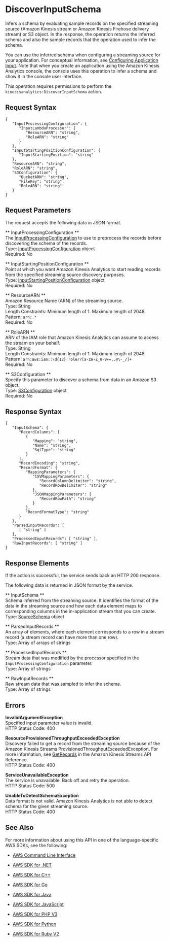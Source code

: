# DiscoverInputSchema<a name="API_DiscoverInputSchema"></a>

Infers a schema by evaluating sample records on the specified streaming source \(Amazon Kinesis stream or Amazon Kinesis Firehose delivery stream\) or S3 object\. In the response, the operation returns the inferred schema and also the sample records that the operation used to infer the schema\.

 You can use the inferred schema when configuring a streaming source for your application\. For conceptual information, see [Configuring Application Input](http://docs.aws.amazon.com/kinesisanalytics/latest/dev/how-it-works-input.html)\. Note that when you create an application using the Amazon Kinesis Analytics console, the console uses this operation to infer a schema and show it in the console user interface\. 

 This operation requires permissions to perform the `kinesisanalytics:DiscoverInputSchema` action\. 

## Request Syntax<a name="API_DiscoverInputSchema_RequestSyntax"></a>

```
{
   "InputProcessingConfiguration": { 
      "InputLambdaProcessor": { 
         "ResourceARN": "string",
         "RoleARN": "string"
      }
   },
   "InputStartingPositionConfiguration": { 
      "InputStartingPosition": "string"
   },
   "ResourceARN": "string",
   "RoleARN": "string",
   "S3Configuration": { 
      "BucketARN": "string",
      "FileKey": "string",
      "RoleARN": "string"
   }
}
```

## Request Parameters<a name="API_DiscoverInputSchema_RequestParameters"></a>

The request accepts the following data in JSON format\.

 ** InputProcessingConfiguration **   
The [InputProcessingConfiguration](API_InputProcessingConfiguration.md) to use to preprocess the records before discovering the schema of the records\.  
Type: [InputProcessingConfiguration](API_InputProcessingConfiguration.md) object  
Required: No

 ** InputStartingPositionConfiguration **   
Point at which you want Amazon Kinesis Analytics to start reading records from the specified streaming source discovery purposes\.  
Type: [InputStartingPositionConfiguration](API_InputStartingPositionConfiguration.md) object  
Required: No

 ** ResourceARN **   
Amazon Resource Name \(ARN\) of the streaming source\.  
Type: String  
Length Constraints: Minimum length of 1\. Maximum length of 2048\.  
Pattern: `arn:.*`   
Required: No

 ** RoleARN **   
ARN of the IAM role that Amazon Kinesis Analytics can assume to access the stream on your behalf\.  
Type: String  
Length Constraints: Minimum length of 1\. Maximum length of 2048\.  
Pattern: `arn:aws:iam::\d{12}:role/?[a-zA-Z_0-9+=,.@\-_/]+`   
Required: No

 ** S3Configuration **   
Specify this parameter to discover a schema from data in an Amazon S3 object\.  
Type: [S3Configuration](API_S3Configuration.md) object  
Required: No

## Response Syntax<a name="API_DiscoverInputSchema_ResponseSyntax"></a>

```
{
   "InputSchema": { 
      "RecordColumns": [ 
         { 
            "Mapping": "string",
            "Name": "string",
            "SqlType": "string"
         }
      ],
      "RecordEncoding": "string",
      "RecordFormat": { 
         "MappingParameters": { 
            "CSVMappingParameters": { 
               "RecordColumnDelimiter": "string",
               "RecordRowDelimiter": "string"
            },
            "JSONMappingParameters": { 
               "RecordRowPath": "string"
            }
         },
         "RecordFormatType": "string"
      }
   },
   "ParsedInputRecords": [ 
      [ "string" ]
   ],
   "ProcessedInputRecords": [ "string" ],
   "RawInputRecords": [ "string" ]
}
```

## Response Elements<a name="API_DiscoverInputSchema_ResponseElements"></a>

If the action is successful, the service sends back an HTTP 200 response\.

The following data is returned in JSON format by the service\.

 ** InputSchema **   
Schema inferred from the streaming source\. It identifies the format of the data in the streaming source and how each data element maps to corresponding columns in the in\-application stream that you can create\.  
Type: [SourceSchema](API_SourceSchema.md) object

 ** ParsedInputRecords **   
An array of elements, where each element corresponds to a row in a stream record \(a stream record can have more than one row\)\.  
Type: Array of arrays of strings

 ** ProcessedInputRecords **   
Stream data that was modified by the processor specified in the `InputProcessingConfiguration` parameter\.  
Type: Array of strings

 ** RawInputRecords **   
Raw stream data that was sampled to infer the schema\.  
Type: Array of strings

## Errors<a name="API_DiscoverInputSchema_Errors"></a>

 **InvalidArgumentException**   
Specified input parameter value is invalid\.  
HTTP Status Code: 400

 **ResourceProvisionedThroughputExceededException**   
Discovery failed to get a record from the streaming source because of the Amazon Kinesis Streams ProvisionedThroughputExceededException\. For more information, see [GetRecords](http://docs.aws.amazon.com/kinesis/latest/APIReference/API_GetRecords.html) in the Amazon Kinesis Streams API Reference\.  
HTTP Status Code: 400

 **ServiceUnavailableException**   
The service is unavailable\. Back off and retry the operation\.   
HTTP Status Code: 500

 **UnableToDetectSchemaException**   
Data format is not valid\. Amazon Kinesis Analytics is not able to detect schema for the given streaming source\.  
HTTP Status Code: 400

## See Also<a name="API_DiscoverInputSchema_SeeAlso"></a>

For more information about using this API in one of the language\-specific AWS SDKs, see the following:

+  [AWS Command Line Interface](http://docs.aws.amazon.com/goto/aws-cli/kinesisanalytics-2015-08-14/DiscoverInputSchema) 

+  [AWS SDK for \.NET](http://docs.aws.amazon.com/goto/DotNetSDKV3/kinesisanalytics-2015-08-14/DiscoverInputSchema) 

+  [AWS SDK for C\+\+](http://docs.aws.amazon.com/goto/SdkForCpp/kinesisanalytics-2015-08-14/DiscoverInputSchema) 

+  [AWS SDK for Go](http://docs.aws.amazon.com/goto/SdkForGoV1/kinesisanalytics-2015-08-14/DiscoverInputSchema) 

+  [AWS SDK for Java](http://docs.aws.amazon.com/goto/SdkForJava/kinesisanalytics-2015-08-14/DiscoverInputSchema) 

+  [AWS SDK for JavaScript](http://docs.aws.amazon.com/goto/AWSJavaScriptSDK/kinesisanalytics-2015-08-14/DiscoverInputSchema) 

+  [AWS SDK for PHP V3](http://docs.aws.amazon.com/goto/SdkForPHPV3/kinesisanalytics-2015-08-14/DiscoverInputSchema) 

+  [AWS SDK for Python](http://docs.aws.amazon.com/goto/boto3/kinesisanalytics-2015-08-14/DiscoverInputSchema) 

+  [AWS SDK for Ruby V2](http://docs.aws.amazon.com/goto/SdkForRubyV2/kinesisanalytics-2015-08-14/DiscoverInputSchema) 